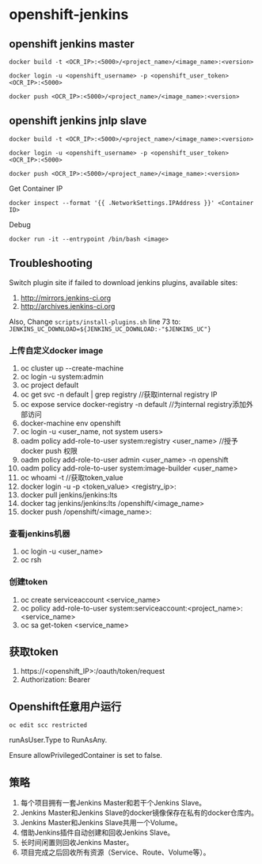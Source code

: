 # openshift-jenkins


## openshift jenkins master

```shell
docker build -t <OCR_IP>:<5000>/<project_name>/<image_name>:<version>

docker login -u <openshift_username> -p <openshift_user_token> <OCR_IP>:<5000>

docker push <OCR_IP>:<5000>/<project_name>/<image_name>:<version>
```

## openshift jenkins jnlp slave

```shell
docker build -t <OCR_IP>:<5000>/<project_name>/<image_name>:<version>

docker login -u <openshift_username> -p <openshift_user_token> <OCR_IP>:<5000>

docker push <OCR_IP>:<5000>/<project_name>/<image_name>:<version>
```

Get Container IP

```shell
docker inspect --format '{{ .NetworkSettings.IPAddress }}' <Container ID>
```

Debug

```shell
docker run -it --entrypoint /bin/bash <image>
```

## Troubleshooting

Switch plugin site if failed to download jenkins plugins, available sites:

1. http://mirrors.jenkins-ci.org
2. http://archives.jenkins-ci.org

Also, Change `scripts/install-plugins.sh` line 73 to: `JENKINS_UC_DOWNLOAD=${JENKINS_UC_DOWNLOAD:-"$JENKINS_UC"}`

### 上传自定义docker image

1. oc cluster up --create-machine
2. oc login -u system:admin
3. oc project default
4. oc get svc -n default | grep registry //获取internal registry IP
5. oc expose service docker-registry -n default //为internal registry添加外部访问
6. docker-machine env openshift
7. oc login -u <user_name, not system users>
8. oadm policy add-role-to-user system:registry <user_name> //授予docker push 权限
9. oadm policy add-role-to-user admin <user_name> -n openshift
10. oadm policy add-role-to-user system:image-builder <user_name>
11. oc whoami -t //获取token_value
12. docker login -u <username> -p <token_value> <registry_ip>:<port>
13. docker pull jenkins/jenkins:lts
14. docker tag jenkins/jenkins:lts <exposed internal registry>/openshift/<image_name>
15. docker push <exposed internal registry>/openshift/<image_name>:<version>

### 查看jenkins机器

1. oc login -u <user_name>
2. oc rsh <pod>

### 创建token

1. oc create serviceaccount <service_name>
2. oc policy add-role-to-user <role> system:serviceaccount:<project_name>:<service_name>
3. oc sa get-token <service_name>

## 获取token

1. https://<openshift_IP>:<PORT>/oauth/token/request
2. Authorization: Bearer <token>

## Openshift任意用户运行

```shell
oc edit scc restricted
```

runAsUser.Type to RunAsAny.

Ensure allowPrivilegedContainer is set to false.

## 策略

1. 每个项目拥有一套Jenkins Master和若干个Jenkins Slave。
2. Jenkins Master和Jenkins Slave的docker镜像保存在私有的docker仓库内。
3. Jenkins Master和Jenkins Slave共用一个Volume。
4. 借助Jenkins插件自动创建和回收Jenkins Slave。
5. 长时间闲置则回收Jenkins Master。
6. 项目完成之后回收所有资源（Service、Route、Volume等）。
